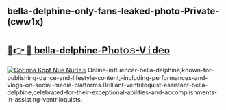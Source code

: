 ## bella-delphine-only-fans​-leaked-photo​-Private-(cww1x)


# <h2><a href="https://mediaupload.pro?title=bella-delphine&ref=git">🔗👉 🔴 bella-delphine-P𝚑ot𝚘𝚜-V𝚒d𝚎o</a></h2>

[![Corinna Kopf Nue Nu𝚍e𝚜](https://i.imgur.com/0qMVB7G.gif)](https://mediaupload.pro?title=bella-delphine&ref=git)
Online-influencer-bella-delphine,known-for-publishing-dance-and-lifestyle-content,-including-performances-and-vlogs-on-social-media-platforms.Brilliant-ventriloquist-assistant-bella-delphine,celebrated-for-their-exceptional-abilities-and-accomplishments-in-assisting-ventriloquists.  